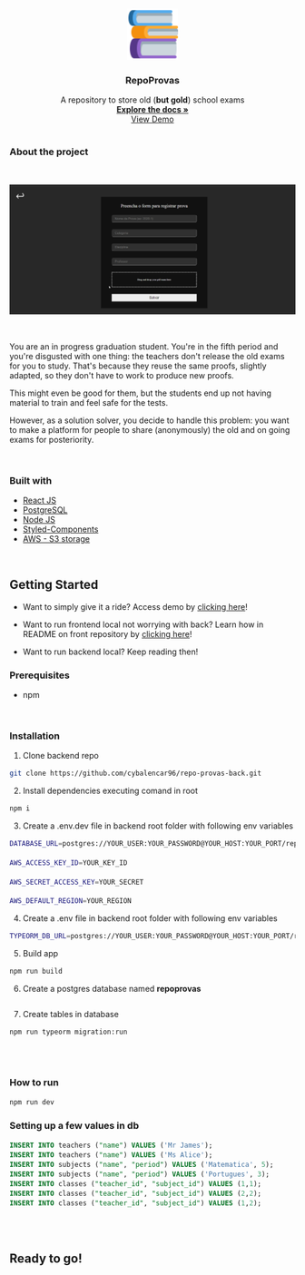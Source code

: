 <br />
<p align="center">
  <a href="/">
    <img src="https://github.com/cybalencar96/repo-provas-front/blob/main/public/logo.svg?raw=true" alt="Logo" width="90px" height="auto">
  </a>

<h3 align="center">RepoProvas</h3>

  <p align="center">
    A repository to store old (<strong>but gold</strong>) school exams
    <br />
    <a href="https://github.com/cybalencar96/repo-provas-back"><strong>Explore the docs »</strong></a>
    <br />
    <a href="https://repo-provas-front-cybalencar96.vercel.app/">View Demo</a>
    <br />
  </p>
</p>

#

### **About the project**

<br />
<p align="center">
<img src="https://github.com/cybalencar96/repo-provas-front/blob/main/public/preview.gif?raw=true" width="600px">
<p>

<br />


You are an in progress graduation student. You're in the fifth period and you're disgusted with one thing: the teachers don't release the old exams for you to study. That's because they reuse the same proofs, slightly adapted, so they don't have to work to produce new proofs.

This might even be good for them, but the students end up not having material to train and feel safe for the tests.

However, as a solution solver, you decide to handle this problem: you want to make a platform for people to share (anonymously) the old and on going exams for posteriority.

<br />

### **Built with**

- [React JS](https://reactjs.org/)
- [PostgreSQL](https://www.postgresql.org/)
- [Node JS](https://nodejs.org/en/)
- [Styled-Components](https://styled-components.com/)
- [AWS - S3 storage](https://aws.amazon.com/pt/s3/)
  
 <br />

## **Getting Started**

- Want to simply give it a ride? Access demo by [clicking here](https://repo-provas-front-cybalencar96.vercel.app/)!

- Want to run frontend local not worrying with back? Learn how in README on front repository by [clicking here](https://github.com/cybalencar96/repo-provas-front)!

- Want to run backend local? Keep reading then!

### **Prerequisites**

- npm

<br />

### **Installation**

1.  Clone backend repo

```sh
git clone https://github.com/cybalencar96/repo-provas-back.git
```

2. Install dependencies executing comand in root

```sh
npm i
```

3. Create a .env.dev file in backend root folder with following env variables
```sh
DATABASE_URL=postgres://YOUR_USER:YOUR_PASSWORD@YOUR_HOST:YOUR_PORT/repoprovas

AWS_ACCESS_KEY_ID=YOUR_KEY_ID

AWS_SECRET_ACCESS_KEY=YOUR_SECRET

AWS_DEFAULT_REGION=YOUR_REGION
```

4. Create a .env file in backend root folder with following env variables
```sh
TYPEORM_DB_URL=postgres://YOUR_USER:YOUR_PASSWORD@YOUR_HOST:YOUR_PORT/repoprovas
```


5. Build app

```sh
npm run build
```

6. Create a postgres database named **repoprovas**

```sh 
```
7. Create tables in database

```sh
npm run typeorm migration:run
```

<br />
<br />

### **How to run**

```sh
npm run dev
```

### **Setting up a few values in db**

```sql
INSERT INTO teachers ("name") VALUES ('Mr James');
INSERT INTO teachers ("name") VALUES ('Ms Alice');
INSERT INTO subjects ("name", "period") VALUES ('Matematica', 5);
INSERT INTO subjects ("name", "period") VALUES ('Portugues', 3);
INSERT INTO classes ("teacher_id", "subject_id") VALUES (1,1);
INSERT INTO classes ("teacher_id", "subject_id") VALUES (2,2);
INSERT INTO classes ("teacher_id", "subject_id") VALUES (1,2);
```

<br />
<br />

## **Ready to go!**